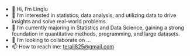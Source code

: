 - 👋 Hi, I’m Linglu
- 👀 I’m interested in statistics, data analysis, and utilizing data to drive insights and solve real-world problems.
- 🌱 I’m currently majoring in Statistics and Data Science, gaining a strong foundation in quantitative methods, programming, and large datasets.
- 💞️ I’m looking to collaborate on ...
- 📫 How to reach me: terali825@gmail.com

<!---
Terauuu/Terauuu is a ✨ special ✨ repository because its `README.md` (this file) appears on your GitHub profile.
You can click the Preview link to take a look at your changes.
--->
